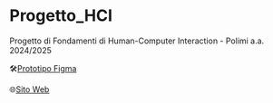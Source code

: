 # Progetto_HCI
Progetto di Fondamenti di Human-Computer Interaction - Polimi a.a. 2024/2025

🛠️[Prototipo Figma](https://www.figma.com/design/n5gxp4iFehx6jtxsdxqUNH/Time2Help---Imagineers?node-id=0-1&t=hDIK9T7nilFLDCcu-1)

🌐[Sito Web](https://summacristian.github.io/Progetto_HCI)
